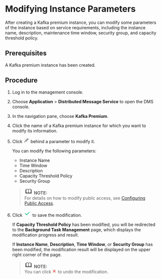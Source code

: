 # Modifying Instance Parameters<a name="EN-US_TOPIC_0143117085"></a>

After creating a Kafka premium instance, you can modify some parameters of the instance based on service requirements, including the instance name, description, maintenance time window, security group, and capacity threshold policy.

## Prerequisites<a name="section11712186286"></a>

A Kafka premium instance has been created.

## Procedure<a name="section0249155910409"></a>

1.  Log in to the management console.
2.  Choose  **Application**  \>  **Distributed Message Service**  to open the DMS console.
3.  In the navigation pane, choose  **Kafka Premium**.
4.  Click the name of a Kafka premium instance for which you want to modify its information.
5.  Click  ![](figures/icon-edit.png)  behind a parameter to modify it.

    You can modify the following parameters:

    -   Instance Name
    -   Time Window
    -   Description
    -   Capacity Threshold Policy
    -   Security Group

    >![](public_sys-resources/icon-note.gif) **NOTE:**   
    >For details on how to modify public access, see  [Configuring Public Access](configuring-public-access.md).  

6.  Click  ![](figures/icon-save.png)  to save the modification.

    If  **Capacity Threshold Policy**  has been modified, you will be redirected to the  **Background Task Management**  page, which displays the modification progress and result.

    If  **Instance Name**,  **Description**,  **Time Window**, or  **Security Group**  has been modified, the modification result will be displayed on the upper right corner of the page.

    >![](public_sys-resources/icon-note.gif) **NOTE:**   
    >You can click  ![](figures/icon-delete.png)  to undo the modification.  


